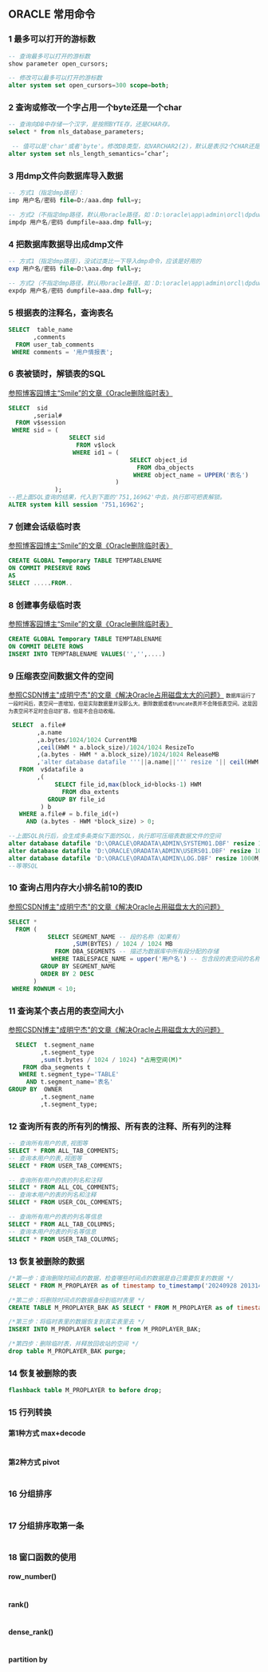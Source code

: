 ## ORACLE 常用命令

### 1 最多可以打开的游标数
```sql
-- 查询最多可以打开的游标数
show parameter open_cursors;

-- 修改可以最多可以打开的游标数
alter system set open_cursors=300 scope=both;
```

### 2 查询或修改一个字占用一个byte还是一个char
```sql
-- 查询向DB中存储一个汉字，是按照BYTE存，还是CHAR存。
select * from nls_database_parameters;

 -- 值可以是'char'或者'byte'。修改DB类型，如VARCHAR2(2)，默认是表示2个CHAR还是2个BTYE。
alter system set nls_length_semantics=‘char’;
```

### 3 用dmp文件向数据库导入数据
```sql
-- 方式1（指定dmp路径）：
imp 用户名/密码 file=D:/aaa.dmp full=y;

-- 方式2（不指定dmp路径，默认用oracle路径，如：D:\oracle\app\admin\orcl\dpdump\aaa.dmp）
impdp 用户名/密码 dumpfile=aaa.dmp full=y;
```

### 4 把数据库数据导出成dmp文件
```sql
-- 方式1（指定dmp路径），没试过类比一下导入dmp命令，应该是好用的
exp 用户名/密码 file=D:\aaa.dmp full=y;

-- 方式2（不指定dmp路径，默认用oracle路径，如：D:\oracle\app\admin\orcl\dpdump\aaa.dmp）
expdp 用户名/密码 dumpfile=aaa.dmp full=y;
```

### 5 根据表的注释名，查询表名
```sql
SELECT  table_name
       ,comments
  FROM user_tab_comments
 WHERE comments = '用户情报表';
```

### 6 表被锁时，解锁表的SQL
[参照博客园博主“Smile”的文章《Oracle删除临时表》](https://www.cnblogs.com/ButterflyEffect/p/14016288.html)

```sql
SELECT  sid
       ,serial#
  FROM v$session 
 WHERE sid = (
                 SELECT sid
                   FROM v$lock 
                  WHERE id1 = (
                                  SELECT object_id
                                    FROM dba_objects 
                                   WHERE object_name = UPPER('表名')
                              )
             );
--把上面SQL查询的结果，代入到下面的'751,16962'中去，执行即可把表解锁。
ALTER system kill session '751,16962';
```

### 7 创建会话级临时表

[参照博客园博主“Smile”的文章《Oracle删除临时表》](https://www.cnblogs.com/ButterflyEffect/p/14016288.html)

```sql
CREATE GLOBAL Temporary TABLE TEMPTABLENAME
ON COMMIT PRESERVE ROWS
AS
SELECT .....FROM..
```

### 8 创建事务级临时表

[参照博客园博主“Smile”的文章《Oracle删除临时表》](https://www.cnblogs.com/ButterflyEffect/p/14016288.html)

```sql
CREATE GLOBAL Temporary TABLE TEMPTABLENAME
ON COMMIT DELETE ROWS
INSERT INTO TEMPTABLENAME VALUES('','',....)
```

### 9 压缩表空间数据文件的空间

[参照CSDN博主"成明宁杰"的文章《解决Oracle占用磁盘太大的问题》](https://blog.csdn.net/adaivskean/article/details/124826340)
<font size = '1'>数据库运行了一段时间后，表空间一直增加，但是实际数据量并没那么大。删除数据或者truncate表并不会降低表空间。这是因为表空间不足时会自动扩容，但是不会自动收缩。</font>
```sql
 SELECT  a.file#
        ,a.name
        ,a.bytes/1024/1024 CurrentMB
        ,ceil(HWM * a.block_size)/1024/1024 ResizeTo
        ,(a.bytes - HWM * a.block_size)/1024/1024 ReleaseMB
        ,'alter database datafile '''||a.name||''' resize '|| ceil(HWM * a.block_size/1024/1024) || 'M;' ResizeCMD
   FROM  v$datafile a
        ,(
             SELECT file_id,max(block_id+blocks-1) HWM
               FROM dba_extents
           GROUP BY file_id
         ) b
   WHERE a.file# = b.file_id(+)
     AND (a.bytes - HWM *block_size) > 0;

--上面SQL执行后，会生成多条类似下面的SQL，执行即可压缩表数据文件的空间
alter database datafile 'D:\ORACLE\ORADATA\ADMIN\SYSTEM01.DBF' resize 1000M; 
alter database datafile 'D:\ORACLE\ORADATA\ADMIN\USERS01.DBF' resize 1000M; 
alter database datafile 'D:\ORACLE\ORADATA\ADMIN\LOG.DBF' resize 1000M; 
--等等SQL
```

### 10 查询占用内存大小排名前10的表ID
[参照CSDN博主"成明宁杰"的文章《解决Oracle占用磁盘太大的问题》](https://blog.csdn.net/adaivskean/article/details/124826340)
```sql
SELECT *
  FROM (
           SELECT SEGMENT_NAME -- 段的名称（如果有）
                  ,SUM(BYTES) / 1024 / 1024 MB
             FROM DBA_SEGMENTS -- 描述为数据库中所有段分配的存储
            WHERE TABLESPACE_NAME = upper('用户名') -- 包含段的表空间的名称
         GROUP BY SEGMENT_NAME
         ORDER BY 2 DESC
       )
 WHERE ROWNUM < 10;
```

### 11 查询某个表占用的表空间大小
[参照CSDN博主"成明宁杰"的文章《解决Oracle占用磁盘太大的问题》](https://blog.csdn.net/adaivskean/article/details/124826340)
```sql
  SELECT  t.segment_name
         ,t.segment_type
         ,sum(t.bytes / 1024 / 1024) "占用空间(M)"
    FROM dba_segments t
   WHERE t.segment_type='TABLE'
     AND t.segment_name='表名'
GROUP BY  OWNER
         ,t.segment_name
         ,t.segment_type;
```

### 12 查询所有表的所有列的情报、所有表的注释、所有列的注释
```sql
-- 查询所有用户的表,视图等
SELECT * FROM ALL_TAB_COMMENTS;
-- 查询本用户的表,视图等
SELECT * FROM USER_TAB_COMMENTS;

-- 查询所有用户的表的列名和注释
SELECT * FROM ALL_COL_COMMENTS;
-- 查询本用户的表的列名和注释
SELECT * FROM USER_COL_COMMENTS;

-- 查询所有用户的表的列名等信息
SELECT * FROM ALL_TAB_COLUMNS;
-- 查询本用户的表的列名等信息
SELECT * FROM USER_TAB_COLUMNS;
```

### 13 恢复被删除的数据

```sql
/*第一步：查询删除时间点的数据，检查哪些时间点的数据是自己需要恢复的数据 */
SELECT * FROM M_PROPLAYER as of timestamp to_timestamp('20240928 201314','yyyy-mm-dd hh24:mi:ss');

/*第二步：将删除时间点的数据备份到临时表里 */
CREATE TABLE M_PROPLAYER_BAK AS SELECT * FROM M_PROPLAYER as of timestamp to_timestamp('20240928 201314','yyyy-mm-dd hh24:mi:ss');

/*第三步：将临时表里的数据恢复到真实表里去 */
INSERT INTO M_PROPLAYER select * from M_PROPLAYER_BAK;

/*第四步：删除临时表，并释放回收站的空间 */
drop table M_PROPLAYER_BAK purge;
```

### 14 恢复被删除的表

```sql
flashback table M_PROPLAYER to before drop;
```

### 15 行列转换

#### 第1种方式 max+decode

```sql


```

#### 第2种方式 pivot

```sql

```

### 16 分组排序

```sql

```

### 17 分组排序取第一条

```sql

```

### 18 窗口函数的使用

#### row_number()

```sql

```

#### rank()

```sql

```

#### dense_rank()

```sql

```

#### partition by




